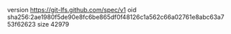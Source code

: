 version https://git-lfs.github.com/spec/v1
oid sha256:2ae1980f5de90e8fc6be865df0f48126c1a562c66a02761e8abc63a753f62623
size 42979
